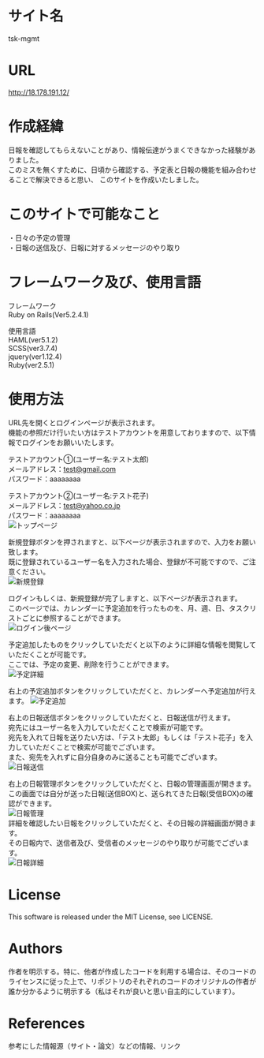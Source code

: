 # サイト名
tsk-mgmt  

# URL
http://18.178.191.12/  

# 作成経緯
日報を確認してもらえないことがあり、情報伝達がうまくできなかった経験がありました。  
このミスを無くすために、日頃から確認する、予定表と日報の機能を組み合わせることで解決できると思い、
このサイトを作成いたしました。

# このサイトで可能なこと
・日々の予定の管理  
・日報の送信及び、日報に対するメッセージのやり取り  

# フレームワーク及び、使用言語
フレームワーク  
Ruby on Rails(Ver5.2.4.1)  
  
使用言語  
HAML(ver5.1.2)  
SCSS(ver3.7.4)  
jquery(ver1.12.4)  
Ruby(ver2.5.1)  

# 使用方法
URL先を開くとログインページが表示されます。  
機能の参照だけ行いたい方はテストアカウントを用意しておりますので、以下情報でログインをお願いいたします。  
  
テストアカウント①(ユーザー名:テスト太郎)  
メールアドレス：test@gmail.com  
パスワード：aaaaaaaa  
  
テストアカウント②(ユーザー名:テスト花子)  
メールアドレス：test@yahoo.co.jp  
パスワード：aaaaaaaa  
![トップページ](app/assets/images/explanation/機能説明_トップページ.jpg "機能説明_トップページ")  
  
新規登録ボタンを押されますと、以下ページが表示されますので、入力をお願い致します。  
既に登録されているユーザー名を入力された場合、登録が不可能ですので、ご注意ください。  
![新規登録](app/assets/images/explanation/機能説明_新規登録.jpg "機能説明_新規登録")  
  
ログインもしくは、新規登録が完了しますと、以下ページが表示されます。  
このページでは、カレンダーに予定追加を行ったものを、月、週、日、タスクリストごとに参照することができます。  
![ログイン後ページ](app/assets/images/explanation/機能説明_ログイン後ページ.png "機能説明_ログイン後ページ")  
  
予定追加したものをクリックしていただくと以下のように詳細な情報を閲覧していただくことが可能です。  
ここでは、予定の変更、削除を行うことができます。  
![予定詳細](app/assets/images/explanation/機能説明_予定詳細.jpg "機能説明_予定詳細")  
  
右上の予定追加ボタンをクリックしていただくと、カレンダーへ予定追加が行えます。
![予定追加](app/assets/images/explanation/機能説明_予定追加.jpg "機能説明_予定追加")  
  
右上の日報送信ボタンをクリックしていただくと、日報送信が行えます。  
宛先にはユーザー名を入力していただくことで検索が可能です。  
宛先を入れて日報を送りたい方は、「テスト太郎」もしくは「テスト花子」を入力していただくことで検索が可能でございます。  
また、宛先を入れずに自分自身のみに送ることも可能でございます。  
![日報送信](app/assets/images/explanation/機能説明_日報送信.jpg "機能説明_日報送信")  
  
右上の日報管理ボタンをクリックしていただくと、日報の管理画面が開きます。  
この画面では自分が送った日報(送信BOX)と、送られてきた日報(受信BOX)の確認ができます。  
![日報管理](app/assets/images/explanation/機能説明_日報管理.jpg "機能説明_日報管理")  
詳細を確認したい日報をクリックしていただくと、その日報の詳細画面が開きます。  
その日報内で、送信者及び、受信者のメッセージのやり取りが可能でございます。  
![日報詳細](app/assets/images/explanation/機能説明_日報詳細.jpg "機能説明_日報詳細")  
  
# License
This software is released under the MIT License, see LICENSE.

# Authors
作者を明示する。特に、他者が作成したコードを利用する場合は、そのコードのライセンスに従った上で、リポジトリのそれぞれのコードのオリジナルの作者が誰か分かるように明示する（私はそれが良いと思い自主的にしています）。

# References
参考にした情報源（サイト・論文）などの情報、リンク
